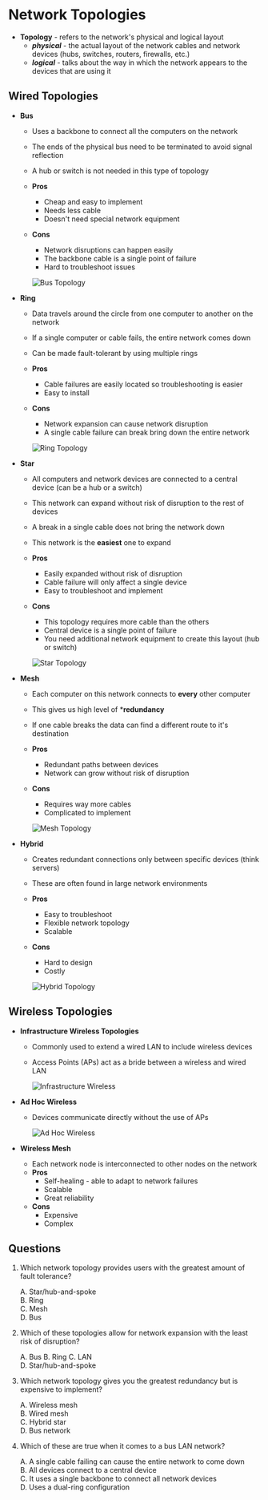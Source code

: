 # Network Topologies

- **Topology** - refers to the network's physical and logical layout
  - ***physical*** - the actual layout of the network cables and network devices (hubs, switches, routers, firewalls, etc.)
  - ***logical*** - talks about the way in which the network appears to the devices that are using it

## Wired Topologies

- **Bus**
  - Uses a backbone to connect all the computers on the network
  - The ends of the physical bus need to be terminated to avoid signal reflection
  - A hub or switch is not needed in this type of topology
  - **Pros**
    - Cheap and easy to implement
    - Needs less cable
    - Doesn't need special network equipment
  - **Cons**
    - Network disruptions can happen easily
    - The backbone cable is a single point of failure
    - Hard to troubleshoot issues

    ![Bus Topology](screenshots/bus_topology.png)

- **Ring**
  - Data travels around the circle from one computer to another on the network
  - If a single computer or cable fails, the entire network comes down
  - Can be made fault-tolerant by using multiple rings
  - **Pros**
    - Cable failures are easily located so troubleshooting is easier
    - Easy to install
  - **Cons**
    - Network expansion can cause network disruption
    - A single cable failure can break bring down the entire network

    ![Ring Topology](screenshots/ring_topology.png)

- **Star**
  - All computers and network devices are connected to a central device (can be a hub or a switch)
  - This network can expand without risk of disruption to the rest of devices
  - A break in a single cable does not bring the network down
  - This network is the **easiest** one to expand
  - **Pros**
    - Easily expanded without risk of disruption
    - Cable failure will only affect a single device
    - Easy to troubleshoot and implement
  - **Cons**
    - This topology requires more cable than the others
    - Central device is a single point of failure
    - You need additional network equipment to create this layout (hub or switch)

    ![Star Topology](screenshots/star_topology.png)

- **Mesh**
  - Each computer on this network connects to **every** other computer
  - This gives us high level of ***redundancy**
  - If one cable breaks the data can find a different route to it's destination
  - **Pros**
    - Redundant paths between devices
    - Network can grow without risk of disruption
  - **Cons**
    - Requires way more cables
    - Complicated to implement

    ![Mesh Topology](screenshots/mesh_topology.png)

- **Hybrid**
  - Creates redundant connections only between specific devices (think servers)
  - These are often found in large network environments
  - **Pros**
    - Easy to troubleshoot
    - Flexible network topology
    - Scalable
  - **Cons**
    - Hard to design
    - Costly

    ![Hybrid Topology](screenshots/hybrid_topology.png)

## Wireless Topologies

- **Infrastructure Wireless Topologies**
  - Commonly used to extend a wired LAN to include wireless devices
  - Access Points (APs) act as a bride between a wireless and wired LAN

    ![Infrastructure Wireless](screenshots/infra_wireless.png)

- **Ad Hoc Wireless**
  - Devices communicate directly without the use of APs

    ![Ad Hoc Wireless](screenshots/ad_hoc.png)

- **Wireless Mesh**
  - Each network node is interconnected to other nodes on the network
  - **Pros**
    - Self-healing - able to adapt to network failures
    - Scalable
    - Great reliability
  - **Cons**
    - Expensive
    - Complex

## Questions

1. Which network topology provides users with the greatest amount of fault tolerance?

    A. Star/hub-and-spoke  
    B. Ring  
    C. Mesh  
    D. Bus  

2. Which of these topologies allow for network expansion with the least risk of disruption?

    A. Bus
    B. Ring
    C. LAN  
    D. Star/hub-and-spoke  

3. Which network topology gives you the greatest redundancy but is expensive to implement?

    A. Wireless mesh  
    B. Wired mesh  
    C. Hybrid star  
    D. Bus network  

4. Which of these are true when it comes to a bus LAN network?  

    A. A single cable failing can cause the entire network to come down  
    B. All devices connect to a central device  
    C. It uses a single backbone to connect all network devices  
    D. Uses a dual-ring configuration  
